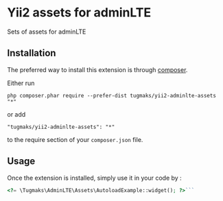 Yii2 assets for adminLTE
========================
Sets of assets for adminLTE

Installation
------------

The preferred way to install this extension is through [composer](http://getcomposer.org/download/).

Either run

```
php composer.phar require --prefer-dist tugmaks/yii2-adminlte-assets "*"
```

or add

```
"tugmaks/yii2-adminlte-assets": "*"
```

to the require section of your `composer.json` file.


Usage
-----

Once the extension is installed, simply use it in your code by  :

```php
<?= \Tugmaks\AdminLTE\Assets\AutoloadExample::widget(); ?>```